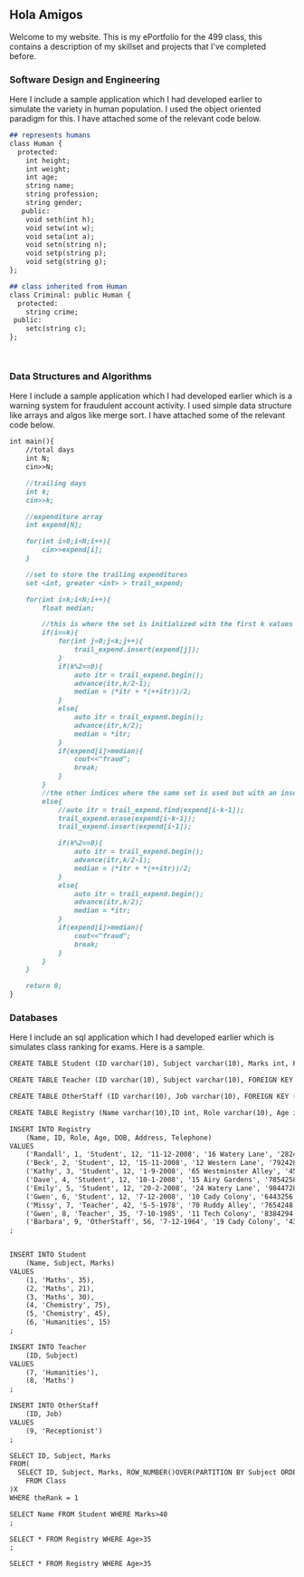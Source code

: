 ## Hola Amigos

Welcome to my website. This is my ePortfolio for the 499 class, this contains a description of my skillset and projects that I've completed before.

### Software Design and Engineering

Here I include a sample application which I had developed earlier to simulate the variety in human population. I used the object oriented paradigm for this. I have attached some of the relevant code below.


```markdown
## represents humans
class Human {    
  protected:      
    int height;    
    int weight; 
    int age;
    string name; 
    string profession;
    string gender;
   public:
   	void seth(int h);
   	void setw(int w);
   	void seta(int a);
   	void setn(string n);
   	void setp(string p);
	void setg(string g);
};

## class inherited from Human
class Criminal: public Human {
  protected:
    string crime;
 public:
    setc(string c);
};




```
### Data Structures and Algorithms

Here I include a sample application which I had developed earlier which is a warning system for fraudulent account activity. I used simple data structure like arrays and algos like merge sort. I have attached some of the relevant code below.



```markdown
int main(){
	//total days
	int N;
	cin>>N;

	//trailing days
	int k;
	cin>>k;

	//expenditure array
	int expend[N];

	for(int i=0;i<N;i++){
		cin>>expend[i];
	}

	//set to store the trailing expenditures
	set <int, greater <int> > trail_expend; 

	for(int i=k;i<N;i++){
		float median;

		//this is where the set is initialized with the first k values
		if(i==k){
			for(int j=0;j<k;j++){
				trail_expend.insert(expend[j]);
			}
			if(k%2==0){
				auto itr = trail_expend.begin();
				advance(itr,k/2-1);
				median = (*itr + *(++itr))/2;
			}
			else{
				auto itr = trail_expend.begin();
				advance(itr,k/2);
				median = *itr;
			}
			if(expend[i]>median){
				cout<<"fraud";
				break;
			}
		}
		//the other indices where the same set is used but with an insertion and deletion
		else{
			//auto itr = trail_expend.find(expend[i-k-1]);
			trail_expend.erase(expend[i-k-1]);
			trail_expend.insert(expend[i-1]);

			if(k%2==0){
				auto itr = trail_expend.begin();
				advance(itr,k/2-1);
				median = (*itr + *(++itr))/2;
			}
			else{
				auto itr = trail_expend.begin();
				advance(itr,k/2);
				median = *itr;
			}
			if(expend[i]>median){
				cout<<"fraud";
				break;
			}
		}
	}

	return 0;
}


```
### Databases

Here I include an sql application which I had developed earlier which is simulates class ranking for exams. Here is a sample.

```markdown
CREATE TABLE Student (ID varchar(10), Subject varchar(10), Marks int, FOREIGN KEY (ID) REFERENCES Registry(ID)) ;

CREATE TABLE Teacher (ID varchar(10), Subject varchar(10), FOREIGN KEY (ID) REFERENCES Registry(ID)) ;

CREATE TABLE OtherStaff (ID varchar(10), Job varchar(10), FOREIGN KEY (ID) REFERENCES Registry(ID)) ;

CREATE TABLE Registry (Name varchar(10),ID int, Role varchar(10), Age int, DOB datetime, Address varchar(20), Telephone varchar(10), PRIMARY KEY (ID));

INSERT INTO Registry
	(Name, ID, Role, Age, DOB, Address, Telephone)
VALUES
    ('Randall', 1, 'Student', 12, '11-12-2008', '16 Watery Lane', '2824258'),
    ('Beck', 2, 'Student', 12, '15-11-2008', '12 Western Lane', '7924288'),
    ('Kathy', 3, 'Student', 12, '1-9-2008', '65 Westminster Alley', '4527259'),
    ('Dave', 4, 'Student', 12, '10-1-2008', '15 Airy Gardens', '7854258'),
    ('Emily', 5, 'Student', 12, '20-2-2008', '24 Watery Lane', '9844728'),
    ('Gwen', 6, 'Student', 12, '7-12-2008', '10 Cady Colony', '6443256'),
    ('Missy', 7, 'Teacher', 42, '5-5-1978', '70 Ruddy Alley', '7654248'),
    ('Gwen', 8, 'Teacher', 35, '7-10-1985', '11 Tech Colony', '8384294'),
    ('Barbara', 9, 'OtherStaff', 56, '7-12-1964', '19 Cady Colony', '4327688')
;


INSERT INTO Student 
	(Name, Subject, Marks)
VALUES
    (1, 'Maths', 35),
    (2, 'Maths', 21),
    (3, 'Maths', 30),
    (4, 'Chemistry', 75),
    (5, 'Chemistry', 45),
    (6, 'Humanities', 15)
;

INSERT INTO Teacher
	(ID, Subject)
VALUES
    (7, 'Humanities'),
    (8, 'Maths')
;

INSERT INTO OtherStaff
	(ID, Job)
VALUES
    (9, 'Receptionist')
;

SELECT ID, Subject, Marks
FROM(
  SELECT ID, Subject, Marks, ROW_NUMBER()OVER(PARTITION BY Subject ORDER BY Marks DESC) theRank
    FROM Class
)X
WHERE theRank = 1

SELECT Name FROM Student WHERE Marks>40
;

SELECT * FROM Registry WHERE Age>35
;

SELECT * FROM Registry WHERE Age>35






